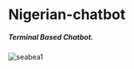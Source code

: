 # Nigerian-chatbot

##### Terminal Based Chatbot.

![seabea1](https://user-images.githubusercontent.com/59312765/208312670-b2d715d8-92cd-4582-bca1-d24b5ae55189.png)
